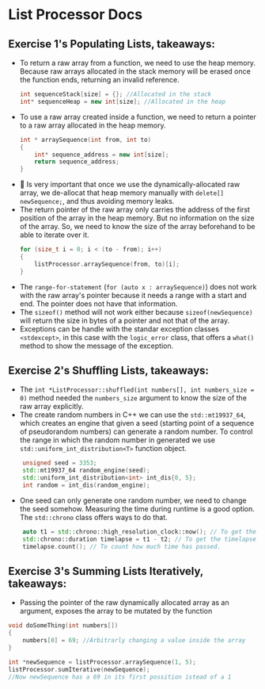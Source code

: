 # List Processor Docs

## Exercise 1's Populating Lists, takeaways:

- To return a raw array from a function, we need to use the heap memory. Because raw arrays allocated in the stack memory will be erased once the function ends, returning an invalid reference.
  ```C++
  int sequenceStack[size] = {}; //Allocated in the stack
  int* sequenceHeap = new int[size]; //Allocated in the heap
  ```
- To use a raw array created inside a function, we need to return a pointer to a raw array allocated in the heap memory.
  ```C++
  int * arraySequence(int from, int to)
  {
      int* sequence_address = new int[size];
      return sequence_address;
  }
  ```
- 🚩 Is very important that once we use the dynamically-allocated raw array, we de-allocat that heap memory manually with `delete[] newSequence;`, and thus avoiding memory leaks.
- The return pointer of the raw array only carries the address of the first position of the array in the heap memory. But no information on the size of the array. So, we need to know the size of the array beforehand to be able to iterate over it.
  ```C++
  for (size_t i = 0; i < (to - from); i++)
  {
      listProcessor.arraySequence(from, to)[i];
  }
  ```
- The `range-for-statement` (`for (auto x : arraySequence)`) does not work with the raw array's pointer because it needs a range with a start and end. The pointer does not have that information.
- The `sizeof()` method will not work either because `sizeof(newSequence)` will return the size in bytes of a pointer and not that of the array.
- Exceptions can be handle with the standar exception classes `<stdexcept>`, in this case with the `logic_error` class, that offers a `what()` method to show the message of the exception.

## Exercise 2's Shuffling Lists, takeaways:

- The `int *ListProcessor::shuffled(int numbers[], int numbers_size = 0)` method needed the `numbers_size` argument to know the size of the raw array explicitly.
- The create random numbers in C++ we can use the `std::mt19937_64`, which creates an engine that given a seed (starting point of a sequence of pseudorandom numbers) can generate a random number. To control the range in which the random number in generated we use `std::uniform_int_distribution<T>` function object.

```C++
    unsigned seed = 3353;
    std::mt19937_64 random_engine(seed);
    std::uniform_int_distribution<int> int_dis{0, 5};
    int random = int_dis(random_engine);
```

- One seed can only generate one random number, we need to change the seed somehow. Measuring the time during runtime is a good option. The `std::chrono` class offers ways to do that.

```C++
    auto t1 = std::chrono::high_resolution_clock::now(); // To get the time at this moment
    std::chrono::duration timelapse = t1 - t2; // To get the timelapse between to time points.
    timelapse.count(); // To count how much time has passed.
```

## Exercise 3's Summing Lists Iteratively, takeaways:

- Passing the pointer of the raw dynamically allocated array as an argument, exposes the array to be mutated by the function

```C++
void doSomeThing(int numbers[])
{
    numbers[0] = 69; //Arbitrarly changing a value inside the array
}

int *newSequence = listProcessor.arraySequence(1, 5);
listProcessor.sumIterative(newSequence);
//Now newSequence has a 69 in its first possition istead of a 1
```
